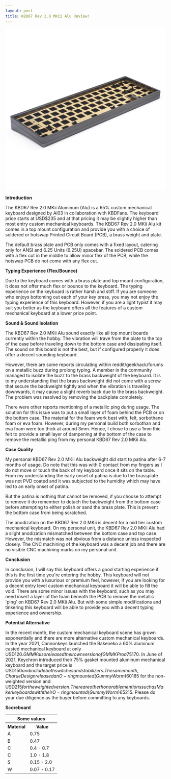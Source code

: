 ```yaml
---
layout: post
title: KBD67 Rev 2.0 MKii Alu Review!
---
```


![_config.yml](https://raw.githubusercontent.com/TeeheeTypes/TeeheeTypes.github.io/master/images/KBD67R2%20MKii%20Alu%20Grey.jpg)

**Introduction**

The KBD67 Rev 2.0 MKii Aluminum (Alu) is a 65% custom mechanical keyboard designed by Ai03 in collaboration with KBDFans. The keyboard price starts at USD$235 and at that pricing it may be slightly higher than most entry custom mechanical keyboards. The KBD67 Rev 2.0 MKii Alu kit comes in a top mount configuration and provide you with a choice of soldered or hotswap Printed Circuit Board (PCB), a brass weight and plate. 

The default brass plate and PCB only comes with a fixed layout, catering only for ANSI and 6.25 Units (6.25U) spacebar. The soldered PCB comes with a flex cut in the middle to allow minor flex of the PCB, while the hotswap PCB do not come with any flex cut.

**Typing Experience (Flex/Bounce)**

Due to the keyboard comes with a brass plate and top mount configuration, it does not offer much flex or bounce to the keyboard. The typing experience on the keyboard is rather harsh and stiff. If you are someone who enjoys bottoming out each of your key press, you may not enjoy the typing experience of this keyboard. However, if you are a light typist it may suit you better as the keyboard offers all the features of a custom mechanical keyboard at a lower price point.

**Sound & Sound Isolation**

The KBD67 Rev 2.0 MKii Alu sound exactly like all top mount boards currently within the hobby. The vibration will trave from the plate to the top of the case before traveling down to the bottom case and dissipating itself. The sound on this board is not the best, but if configured properly it does offer a decent sounding keyboard.

However, there are some reports circulating within reddit/geekhack/forums on a metallic buzz during prolong typing. A member in the community managed to isolate the buzz to the brass backweight of the keyboard. It is to my understanding that the brass backweight did not come with a screw that secure the backweight tightly and when the vibration is traveling downwards, it may cause a slight reverb back due to the brass backweight. The problem was resolved by removing the backplate completely.

There were other reports mentioning of a metallic ping during usage. The solution for this issue was to put a small layer of foam behind the PCB or on the bottom case. The material for the foam work best with; felt, sorbothane foam or eva foam. However, during my personal build both sorbothan and eva foam were too thick at around 3mm. Hence, I chose to use a 1mm thic felt to provide a small layer of dampening at the bottom of the case to remove the metallic ping from my personal KBD67 Rev 2.0 MKii Alu.

**Case Quality**

My personal KBD67 Rev 2.0 MKii Alu backweight did start to patina after 6-7 months of usage. Do note that this was with 0 contact from my fingers as I do not move or touch the back of my keyboard once it sits on the table. From my understanding the early onset of patina is due to the brassplate was not PVD coated and it was subjected to the humidity which may have led to an early onset of patina.

But the patina is nothing that cannot be removed, if you choose to attempt to remove it do remember to detach the backweight from the bottom case before attempting to either polish or sand the brass plate. This is prevent the bottom case from being scratched.

The anodization on the KBD67 Rev 2.0 MKii is decent for a mid tier custom mechanical keyboard. On my personal unit, the KBD67 Rev 2.0 MKii Alu had a slight anodization mismatched between the bottom case and top case. However, the mismatch was not obvious from a distance unless inspected closely. The CNC machining of the keyboard was a decent job and there are no visible CNC machining marks on my personal unit.

**Conclusion**

In conclusion, I will say this keyboard offers a good starting experience if this is the first time you're entering the hobby. This keyboard will not provide you with a luxurious or premium feel, however, if you are looking for a decent entry level custom mechanical keyboard it will be able to fill the void. There are some minor issues with the keyboard, such as you may need insert a layer of the foam beneath the PCB to remove the metallic 'ping' on KBD67 Rev 2.0 MKii Alu. But with some simple modifications and tinkering this keyboard will be able to provide you with a decent typing experience and ownership.

**Potential Alternative**

In the recent month, the custom mechanical keyboard scene has grown exponentially and there are more alternative custom mechanical keyboards. In the year 2021, Cannonkeys launched the Bakeneko a 60% aluminum casted mechanical keyboard at only USD$120. GMMK also released their own version of GMMK Pro a 75% gasket mounted aluminum mechanical keyboard at USD$170. In June of 2021, Keychron introduced their 75% gasket mounted aluminum mechanical keyboard and the target price is USD$150 and include both switches and stabilizers. The same month, Charue Design released an O-ring mounted (Gummy Worm) 60% CNC aluminum mechanical keyboard at USD$185 for the non-weighted version and USD$215 for the weighted version. There are other honorable mentions such as Makerkeyboards with their O-ring mounted (Gummy Worm) 65% CNC aluminum mechanical keyboard at USD$215. Please do your due diligence as the buyer before committing to any keyboards.


**Scoreboard**

<table class="tg">
  <tr>
    <th class="tg-baqh" colspan="2">Some values</th>
  </tr>
  <tr>
    <th class="tg-baqh">Material</th>
    <th class="tg-baqh">Value</th>
  </tr>
  <tr>
    <td class="tg-baqh">A</td>
    <td class="tg-baqh">0.75</td>
  </tr>
  <tr>
    <td class="tg-baqh">B</td>
    <td class="tg-baqh">0.47</td>
  </tr>
  <tr>
    <td class="tg-baqh">C</td>
    <td class="tg-baqh">0.4 - 0.7</td>
  </tr>
  <tr>
    <td class="tg-baqh">C</td>
    <td class="tg-baqh">1.0 - 1.8</td>
  </tr>
  <tr>
    <td class="tg-baqh">S</td>
    <td class="tg-baqh">0.15 - 2.0</td>
  </tr>
  <tr>
    <td class="tg-baqh">W</td>
    <td class="tg-baqh">0.07 - 0.17</td>
  </tr>
</table>
